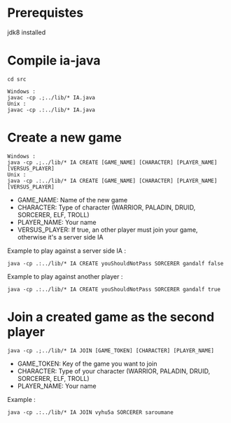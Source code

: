 # Prerequistes

jdk8 installed

# Compile ia-java

```
cd src

Windows :
javac -cp .;../lib/* IA.java
Unix :
javac -cp .:../lib/* IA.java
```

# Create a new game

```
Windows :
java -cp .;../lib/* IA CREATE [GAME_NAME] [CHARACTER] [PLAYER_NAME] [VERSUS_PLAYER]
Unix :
java -cp .:../lib/* IA CREATE [GAME_NAME] [CHARACTER] [PLAYER_NAME] [VERSUS_PLAYER]
```
* GAME_NAME: Name of the new game
* CHARACTER: Type of character (WARRIOR, PALADIN, DRUID, SORCERER, ELF, TROLL)
* PLAYER_NAME: Your name
* VERSUS_PLAYER: If true, an other player must join your game, otherwise it's a server side IA

Example to play against a server side IA :
```
java -cp .:../lib/* IA CREATE youShouldNotPass SORCERER gandalf false
```
Example to play against another player :
```
java -cp .:../lib/* IA CREATE youShouldNotPass SORCERER gandalf true
```

# Join a created game as the second player

```
java -cp .;../lib/* IA JOIN [GAME_TOKEN] [CHARACTER] [PLAYER_NAME]
```
* GAME_TOKEN: Key of the game you want to join
* CHARACTER: Type of your character (WARRIOR, PALADIN, DRUID, SORCERER, ELF, TROLL)
* PLAYER_NAME: Your name

Example :
```
java -cp .:../lib/* IA JOIN vyhu5a SORCERER saroumane
```
